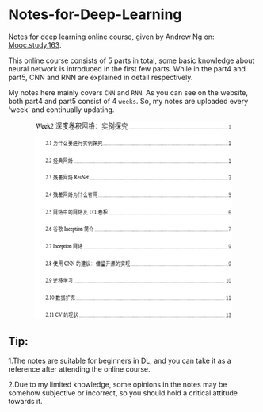 # Notes-for-Deep-Learning
Notes for deep learning online course, given by Andrew Ng on: [Mooc.study.163](https://mooc.study.163.com/smartSpec/detail/1001319001.htm).  

This online course consists of 5 parts in total, some basic knowledge about neural network is introduced in the first few parts. While in the part4 and part5, CNN and RNN are explained in detail respectively.  

My notes here mainly covers `CNN` and `RNN`. As you can see on the website, both part4 and part5 consist of 4 `weeks`. So, my notes are uploaded every 'week' and continually updating.  

<div align=center><img width="400" height="400" src="https://github.com/Kobeyond/Notes-for-Deep-Learning/blob/master/Contents/CNN_Week2_Contents.png"/></div>

## Tip:
1.The notes are suitable for beginners in DL, and you can take it as a reference after attending the online course. 

2.Due to my limited knowledge, some opinions in the notes may be somehow subjective or incorrect, so you should hold a critical attitude towards it.  
